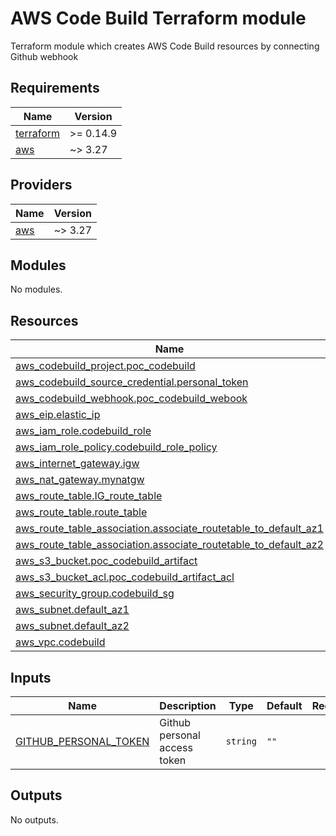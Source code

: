 # AWS Code Build Terraform module

Terraform module which creates AWS Code Build resources by connecting Github webhook

<!-- BEGIN_TF_DOCS -->
## Requirements

| Name | Version |
|------|---------|
| <a name="requirement_terraform"></a> [terraform](#requirement\_terraform) | >= 0.14.9 |
| <a name="requirement_aws"></a> [aws](#requirement\_aws) | ~> 3.27 |

## Providers

| Name | Version |
|------|---------|
| <a name="provider_aws"></a> [aws](#provider\_aws) | ~> 3.27 |

## Modules

No modules.

## Resources

| Name | Type |
|------|------|
| [aws_codebuild_project.poc_codebuild](https://registry.terraform.io/providers/hashicorp/aws/latest/docs/resources/codebuild_project) | resource |
| [aws_codebuild_source_credential.personal_token](https://registry.terraform.io/providers/hashicorp/aws/latest/docs/resources/codebuild_source_credential) | resource |
| [aws_codebuild_webhook.poc_codebuild_webook](https://registry.terraform.io/providers/hashicorp/aws/latest/docs/resources/codebuild_webhook) | resource |
| [aws_eip.elastic_ip](https://registry.terraform.io/providers/hashicorp/aws/latest/docs/resources/eip) | resource |
| [aws_iam_role.codebuild_role](https://registry.terraform.io/providers/hashicorp/aws/latest/docs/resources/iam_role) | resource |
| [aws_iam_role_policy.codebuild_role_policy](https://registry.terraform.io/providers/hashicorp/aws/latest/docs/resources/iam_role_policy) | resource |
| [aws_internet_gateway.igw](https://registry.terraform.io/providers/hashicorp/aws/latest/docs/resources/internet_gateway) | resource |
| [aws_nat_gateway.mynatgw](https://registry.terraform.io/providers/hashicorp/aws/latest/docs/resources/nat_gateway) | resource |
| [aws_route_table.IG_route_table](https://registry.terraform.io/providers/hashicorp/aws/latest/docs/resources/route_table) | resource |
| [aws_route_table.route_table](https://registry.terraform.io/providers/hashicorp/aws/latest/docs/resources/route_table) | resource |
| [aws_route_table_association.associate_routetable_to_default_az1](https://registry.terraform.io/providers/hashicorp/aws/latest/docs/resources/route_table_association) | resource |
| [aws_route_table_association.associate_routetable_to_default_az2](https://registry.terraform.io/providers/hashicorp/aws/latest/docs/resources/route_table_association) | resource |
| [aws_s3_bucket.poc_codebuild_artifact](https://registry.terraform.io/providers/hashicorp/aws/latest/docs/resources/s3_bucket) | resource |
| [aws_s3_bucket_acl.poc_codebuild_artifact_acl](https://registry.terraform.io/providers/hashicorp/aws/latest/docs/resources/s3_bucket_acl) | resource |
| [aws_security_group.codebuild_sg](https://registry.terraform.io/providers/hashicorp/aws/latest/docs/resources/security_group) | resource |
| [aws_subnet.default_az1](https://registry.terraform.io/providers/hashicorp/aws/latest/docs/resources/subnet) | resource |
| [aws_subnet.default_az2](https://registry.terraform.io/providers/hashicorp/aws/latest/docs/resources/subnet) | resource |
| [aws_vpc.codebuild](https://registry.terraform.io/providers/hashicorp/aws/latest/docs/resources/vpc) | resource |

## Inputs

| Name | Description | Type | Default | Required |
|------|-------------|------|---------|:--------:|
| <a name="input_GITHUB_PERSONAL_TOKEN"></a> [GITHUB\_PERSONAL\_TOKEN](#input\_GITHUB\_PERSONAL\_TOKEN) | Github personal access token | `string` | `""` | no |

## Outputs

No outputs.
<!-- END_TF_DOCS -->